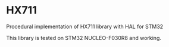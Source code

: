# HX711
Procedural implementation of HX711 library with HAL for STM32

This library is tested on STM32 NUCLEO-F030R8 and working.
